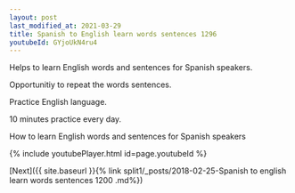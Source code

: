 ```yaml
---
layout: post
last_modified_at: 2021-03-29
title: Spanish to English learn words sentences 1296 
youtubeId: GYjoUkN4ru4
---
```

 
 
Helps to learn English words and sentences for Spanish speakers.

Opportunitiy to repeat the words sentences. 

Practice English language. 
 
10 minutes practice every day. 
 
How to learn English words and sentences for Spanish speakers 
 
{% include youtubePlayer.html id=page.youtubeId %}
 
 
[Next]({{ site.baseurl }}{% link  split1/_posts/2018-02-25-Spanish to english learn words sentences 1200 .md%})
 
